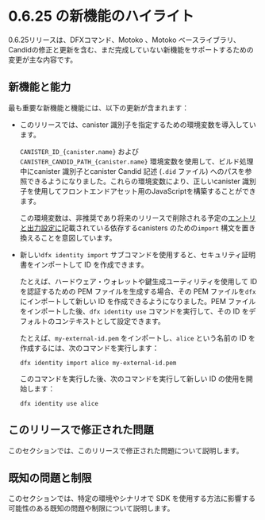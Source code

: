 # 0.6.25 の新機能のハイライト

0.6.25リリースは、DFXコマンド、Motoko 、Motoko ベースライブラリ、Candidの修正と更新を含む、まだ完成していない新機能をサポートするための変更が主な内容です。

## 新機能と能力

最も重要な新機能と機能には、以下の更新が含まれます：

- このリリースでは、canister 識別子を指定するための環境変数を導入しています。
  
  `CANISTER_ID_{canister.name}` および`CANISTER_CANDID_PATH_{canister.name}` 環境変数を使用して、ビルド処理中にcanister 識別子とcanister Candid 記述 (`.did` ファイル) へのパスを参照できるようになりました。これらの環境変数により、正しいcanister 識別子を使用してフロントエンドアセット用のJavaScriptを構築することができます。
  
  この環境変数は、非推奨であり将来のリリースで削除される予定の[エントリと出力設定に](/developer-docs/frontend/index.md)記載されている依存するcanisters のための`import` 構文を置き換えることを意図しています。

- 新しい`dfx identity import` サブコマンドを使用すると、セキュリティ証明書をインポートして ID を作成できます。
  
  たとえば、ハードウェア・ウォレットや鍵生成ユーティリティを使用して ID を認証するための PEM ファイルを生成する場合、その PEM ファイルを`dfx` にインポートして新しい ID を作成できるようになりました。PEM ファイルをインポートした後、`dfx identity use` コマンドを実行して、その ID をデフォルトのコンテキストとして設定できます。
  
  たとえば、`my-external-id.pem` をインポートし、`alice` という名前の ID を作成するには、次のコマンドを実行します：
  
      dfx identity import alice my-external-id.pem

  このコマンドを実行した後、次のコマンドを実行して新しい ID の使用を開始します：
  
      dfx identity use alice

## このリリースで修正された問題

このセクションでは、このリリースで修正された問題について説明します。

## 既知の問題と制限

このセクションでは、特定の環境やシナリオで SDK を使用する方法に影響する可能性のある既知の問題や制限について説明します。

<!---
# Highlights of what’s new in 0.6.25

The 0.6.25 release primarily consists of changes to support new features that are not yet complete, including fixes and updates to DFX commands, Motoko, the Motoko base library, and Candid.

## New features and capabilities

The most significant new features and capabilities include the following updates:

-   This release introduces environment variables for specifying canister identifiers.

    You can now use the `CANISTER_ID_{canister.name}` and `CANISTER_CANDID_PATH_{canister.name}` environment variables to reference canister identifiers and the path to the canister Candid description (`.did` file) during the build process. These environment variables enable you to construct the JavaScript for frontend assets using the correct canister identifiers.

    The environment variables are intended to replace the `import` syntax for dependent canisters described in [Entry and output configuration](/developer-docs/frontend/index.md) which is being deprecated and will be removed in a future release.

-   A new `dfx identity import` subcommand enables you to import a security certificate to create an identity.

    For example, if you use a hardware wallet or a key generation utility to generate a PEM file for authenticating your identity, you can now import that PEM file into `dfx` to create a new identity. After importing the PEM file, you can run the `dfx identity use` command to set that identity as your default context.

    For example, to import the `my-external-id.pem` and create an identity named `alice`, you would run the following command:

        dfx identity import alice my-external-id.pem

    After running this command, you would run the following command to begin using the new identity:

        dfx identity use alice

## Issues fixed in this release

This section covers any reported issues that have been fixed in this release.

## Known issues and limitations

This section covers any known issues or limitations that might affect how you work with the SDK in specific environments or scenarios.

-->
